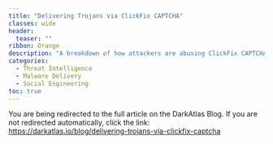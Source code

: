```yaml
---
title: "Delivering Trojans via ClickFix CAPTCHA"
classes: wide
header:
  teaser: ""
ribbon: Orange
description: "A breakdown of how attackers are abusing ClickFix CAPTCHA forms to deliver trojans — tactics, payloads, and distribution trends. Published on DarkAtlas."
categories:
  - Threat Intelligence
  - Malware Delivery
  - Social Engineering
toc: true
---
```


<html>
  <head>
    <meta http-equiv="refresh" content="3; url=https://darkatlas.io/blog/delivering-trojans-via-clickfix-captcha">
  </head>
  <body>
    <p>You are being redirected to the full article on the DarkAtlas Blog. If you are not redirected automatically, click the link:
      <a href="https://darkatlas.io/blog/delivering-trojans-via-clickfix-captcha" target="_blank" rel="noopener noreferrer">
        https://darkatlas.io/blog/delivering-trojans-via-clickfix-captcha
      </a>
    </p>
  </body>
</html>
